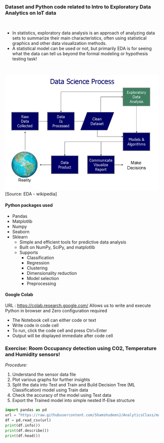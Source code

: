 ### Dataset and Python code related to **Intro to Exploratory Data Analytics** on IoT data
<br>

* In statistics, exploratory data analysis is an approach of analyzing data sets to summarize their main characteristics, often using statistical graphics and other data visualization methods.
* A statistical model can be used or not, but primarily EDA is for seeing what the data can tell us beyond the formal modeling or hypothesis testing task!
<br>

![EDA](/images/eda.png "EDA")
[Source: EDA - wikipedia]

#### Python packages used
* Pandas
* Matplotlib
* Numpy
* Seaborn
* Sklearn
    * Simple and efficient tools for predictive data analysis
    * Built on NumPy, SciPy, and matplotlib
    * Supports
        * Classification
        * Regression
        * Clustering
        * Dimensionality reduction
        * Model selection
        * Preprocessing
#### Google Colab
URL : https://colab.research.google.com/
Allows us to write and execute Python in browser and Zero configuration required
* The Notebook cell can either code or text
* Write code in code cell
* To run, click the code cell and press Ctrl+Enter
* Output will be displayed immediate after code cell

### Exercise: Room Occupancy detection using CO2, Temperature and Humidity sensors!
*Procedure:*
1. Understand the sensor data file 
2. Plot various graphs for further insights
3. Split the data into Test and Train and Build Decision Tree (ML Classification) model using Train data
4. Check the accuracy of the model using Test data
5. Export the Trained model into simple nested If-Else structure

```python
import pandas as pd
url = "https://raw.githubusercontent.com/ShamshudeenJ/AnalyticsClass/master/roomSensorData.csv"
df = pd.read_csv(url)
print(df.info())
print(df.describe())
print(df.head())
```



